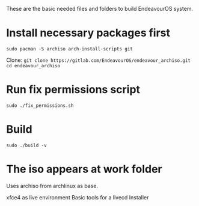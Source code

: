 These are the basic needed files and folders to build EndeavourOS system.

# Install necessary packages first
`sudo pacman -S archiso arch-install-scripts git`

Clone:
`git clone https://gitlab.com/EndeavourOS/endeavour_archiso.git`
`cd endeavour_archiso`

# Run fix permissions script
`sudo ./fix_permissions.sh`

# Build
`sudo ./build -v`

# The iso appears at work folder

Uses archiso from archlinux as base.

xfce4 as live environment
Basic tools for a livecd
Installer


